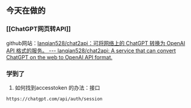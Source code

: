 ## 今天在做的
### [[ChatGPT网页转API]]

github网站：[lanqian528/chat2api：可将网络上的 ChatGPT 转换为 OpenAI API 格式的服务。 --- lanqian528/chat2api: A service that can convert ChatGPT on the web to OpenAI API format.](https://github.com/lanqian528/chat2api?tab=readme-ov-file)

### 学到了
1. 如何找到accesstoken 的办法：接口
```
https://chatgpt.com/api/auth/session
```


